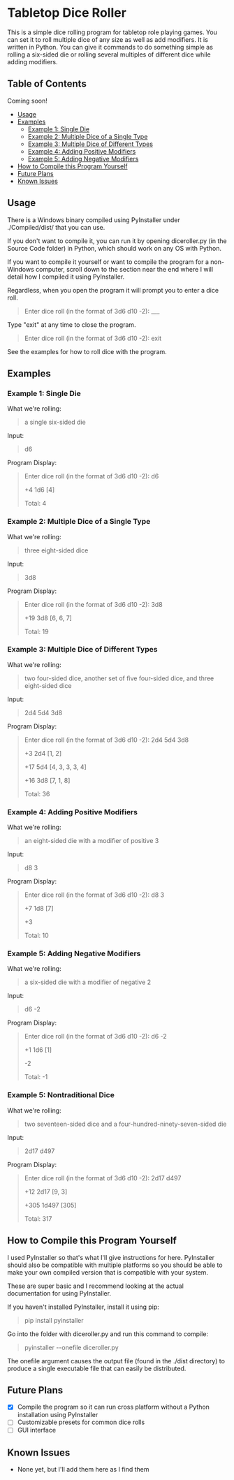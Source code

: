 # Tabletop Dice Roller

This is a simple dice rolling program for tabletop role playing games. You can set it to roll multiple dice of any size as well as add modifiers. It is written in Python. You can give it commands to do something simple as rolling a six-sided die or rolling several multiples of different dice while adding modifiers.

## Table of Contents
Coming soon!
- [Usage](#Usage)
- [Examples](#Examples)
  - [Example 1: Single Die](#Example-1-Single-Die)
  - [Example 2: Multiple Dice of a Single Type](#Example-2-Multiple-Dice-of-a-Single-Type)
  - [Example 3: Multiple Dice of Different Types](#Example-3-Multiple-Dice-of-Different-Types)
  - [Example 4: Adding Positive Modifiers](#Example-4-Adding-Positive-Modifiers)
  - [Example 5: Adding Negative Modifiers](#Example-5-Adding-Negative-Modifiers)
- [How to Compile this Program Yourself](#How-to-Compile-this-Program-Yourself)
- [Future Plans](#Future-Plans)
- [Known Issues](#Known-Issues)

## Usage
There is a Windows binary compiled using PyInstaller under ./Compiled/dist/ that you can use.

If you don't want to compile it, you can run it by opening diceroller.py (in the Source Code folder) in Python, which should work on any OS with Python.

If you want to compile it yourself or want to compile the program for a non-Windows computer, scroll down to the section near the end where I will detail how I compiled it using PyInstaller.

Regardless, when you open the program it will prompt you to enter a dice roll.

> Enter dice roll (in the format of 3d6 d10 -2): ___

Type "exit" at any time to close the program.

> Enter dice roll (in the format of 3d6 d10 -2): exit

See the examples for how to roll dice with the program.

## Examples

### Example 1: Single Die
What we're rolling:
> a single six-sided die

Input:
> d6

Program Display:  
> Enter dice roll (in the format of 3d6 d10 -2): d6
>
> +4 1d6 [4]
>
> Total: 4

### Example 2: Multiple Dice of a Single Type
What we're rolling:
> three eight-sided dice

Input:
> 3d8

Program Display:
> Enter dice roll (in the format of 3d6 d10 -2): 3d8
>
> +19 3d8 [6, 6, 7]
>
> Total: 19

### Example 3: Multiple Dice of Different Types
What we're rolling:
> two four-sided dice, another set of five four-sided dice, and three eight-sided dice

Input:
> 2d4 5d4 3d8

Program Display:
> Enter dice roll (in the format of 3d6 d10 -2): 2d4 5d4 3d8
>
> +3 2d4 [1, 2]
>
> +17 5d4 [4, 3, 3, 3, 4]
>
> +16 3d8 [7, 1, 8]
>
> Total: 36

### Example 4: Adding Positive Modifiers
What we're rolling:
> an eight-sided die with a modifier of positive 3

Input:
> d8 3

Program Display:
> Enter dice roll (in the format of 3d6 d10 -2): d8 3
>
> +7 1d8 [7]
>
> +3
>
> Total: 10


### Example 5: Adding Negative Modifiers


What we're rolling:
> a six-sided die with a modifier of negative 2

Input:
> d6 -2

Program Display:
> Enter dice roll (in the format of 3d6 d10 -2): d6 -2
>
> +1 1d6 [1]
>
> -2
>
> Total: -1



### Example 5: Nontraditional Dice
What we're rolling:
> two seventeen-sided dice and a four-hundred-ninety-seven-sided die

Input:
> 2d17 d497

Program Display:
>Enter dice roll (in the format of 3d6 d10 -2): 2d17 d497
>
>+12 2d17 [9, 3]
>
>+305 1d497 [305]
>
>Total: 317


## How to Compile this Program Yourself
I used PyInstaller so that's what I'll give instructions for here. PyInstaller should also be compatible with multiple platforms so you should be able to make your own compiled version that is compatible with your system.

These are super basic and I recommend looking at the actual documentation for using PyInstaller.

If you haven't installed PyInstaller, install it using pip:
> pip install pyinstaller

Go into the folder with diceroller.py and run this command to compile:
> pyinstaller --onefile diceroller.py

The onefile argument causes the output file (found in the ./dist directory) to produce a single executable file that can easily be distributed.


## Future Plans
- [x] Compile the program so it can run cross platform without a Python installation using PyInstaller
- [ ] Customizable presets for common dice rolls
- [ ] GUI interface

## Known Issues
- None yet, but I'll add them here as I find them
